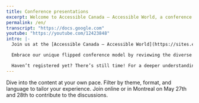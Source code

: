 ```yaml
---
title: Conference presentations
excerpt: Welcome to Accessible Canada — Accessible World, a conference that aims to advance accessibility and inclusive design in various domains.
permalink: /en/
transcript: "https://docs.google.com"
youtube: "https://youtube.com/12423848"
intro: |-
  Join us at the [Accessible Canada — Accessible World](https://sites.events.concordia.ca/sites/accessconf/en/accessible-canada-accessible-world/home) conference happening online and in Montreal on May 27 & 28, 2024.

  Embrace our unique flipped conference model by reviewing the diverse array of presentations before the event on this page. This pre-conference exploration allows us to dedicate our time together to tackle 24 critical challenges across four pivotal themes.

  Haven’t registered yet? There’s still time! For a deeper understanding of the challenges we’ll address and to register, please visit our [Conference Challenges](https://sites.events.concordia.ca/sites/accessconf/en/accessible-canada-accessible-world/pages/9) and [Registration](https://sites.events.concordia.ca/sites/accessconf/en/accessible-canada-accessible-world/register) pages. We need your input!
---
```

Dive into the content at your own pace. Filter by theme, format, and language to tailor your experience. Join online or in Montreal on May 27th and 28th to contribute to the discussions.

